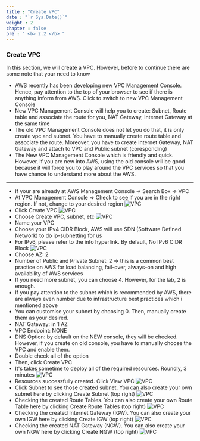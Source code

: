 ```yaml
---
title : "Create VPC"
date : "`r Sys.Date()`"
weight : 2
chapter : false
pre : " <b> 2.2 </b> "
---
```


### Create VPC

In this section, we will create a VPC. However, before to continue there are some note that your need to know
- AWS recently has been developing new VPC Management Console. Hence, pay attention to the top of your browser to see if there is anything inform from AWS. Click to switch to new VPC Management Console
- New VPC Management Console will help you to create: Subnet, Route table and associate the route for you, NAT Gateway, Internet Gateway at the same time
- The old VPC Management Console does not let you do that, it is only create vpc and subnet. You have to manually create route table and associate the route. Moreover, you have to create Internet Gateway, NAT Gateway and attach to VPC and Public subnet (coresponding)
- The New VPC Management Console which is friendly and quick. However, if you are new into AWS, using the old console will be good because it will force you to play around the VPC services so that you have chance to understand more about the AWS.
  
---
- If your are already at AWS Management Console => Search Box => VPC
- At VPC Management Console => Check to see if you are in the right region. If not, change to your desired region
  ![VPC](/images/vpc-1.jpg)
- Click Create VPC
  ![VPC](/images/vpc-2.jpg)
- Choose Create VPC, subnet, etc
  ![VPC](/images/vpc-3.jpg)
- Name your VPC
- Choose your IPv4 CIDR Block, AWS will use SDN (Software Defined Network) to do ip-subnetting for us
- For IPv6, please refer to the info hyperlink. By default, No IPv6 CIDR Block
  ![VPC](/images/vpc-4.jpg)
- Choose AZ: 2
- Number of Public and Private Subnet: 2 => this is a common best practice on AWS for load balancing, fail-over, always-on and high availability of AWS services
- If you need more subnet, you can choose 4. However, for the lab, 2 is enough.
- If you pay attention to the subnet which is recommended by AWS, there are always even number due to infrastructure best practices which i mentioned above
- You can customise your subnet by choosing 0. Then, manually create them as your desired.
-  NAT Gateway: in 1 AZ
-  VPC Endpoint: NONE
-  DNS Option: by default on the NEW console, they will be checked. However, if you create on old console, you have to manually choose the VPC and enable them.
- Double check all of the option 
- Then, click Create VPC
- It's takes sometime to deploy all of the required resources. Roundly, 3 minutes
  ![VPC](/images/vpc-5.jpg)
- Resources successfully created. Click View VPC
  ![VPC](/images/vpc-6.jpg)
- Click Subnet to see those created subnet. You can also create your own subnet here by clicking Create Subnet (top right)
  ![VPC](/images/vpc-7.jpg)
- Checking the created Route Tables. You can also create your own Route Table here by clicking Create Route Tables (top right)
  ![VPC](/images/vpc-8.jpg)
- Checking the created Internet Gateway (IGW). You can also create your own IGW here by clicking Create IGW (top right)
  ![VPC](/images/vpc-9.jpg)
- Checking the created NAT Gateway (NGW). You can also create your own NGW here by clicking Create NGW (top right)
  ![VPC](/images/vpc-10.jpg)